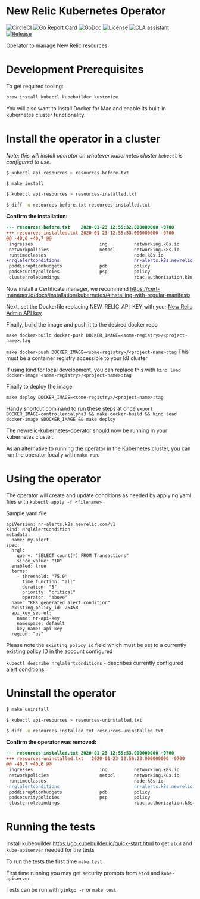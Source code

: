 # New Relic Kubernetes Operator

[![CircleCI](https://circleci.com/gh/newrelic/newrelic-kubernetes-operator.svg?style=svg)](https://circleci.com/gh/newrelic/newrelic-kubernetes-operator)
[![Go Report Card](https://goreportcard.com/badge/github.com/newrelic/newrelic-cli?style=flat-square)](https://goreportcard.com/report/github.com/newrelic/newrelic-kubernetes-operator)
[![GoDoc](https://godoc.org/github.com/newrelic/newrelic-kubernetes-operator?status.svg)](https://godoc.org/github.com/newrelic/newrelic-kubernetes-operator)
[![License](https://img.shields.io/badge/License-Apache%202.0-blue.svg)](https://github.com/newrelic/newrelic-kubernetes-operator/blob/master/LICENSE)
[![CLA assistant](https://cla-assistant.io/readme/badge/newrelic/newrelic-kubernetes-operator)](https://cla-assistant.io/newrelic/newrelic-kubernetes-operator)
[![Release](https://img.shields.io/github/release/newrelic/newrelic-kubernetes-operator/all.svg)](https://github.com/newrelic/newrelic-kubernetes-operator/releases/latest)

Operator to manage New Relic resources

# Development Prerequisites

To get required tooling:



```bash
brew install kubectl kubebuilder kustomize
```


You will also want to install Docker for Mac and enable its built-in kubernetes cluster functionality.


# Install the operator in a cluster

*Note: this will install operator on whatever kubernetes cluster `kubectl` is configured to use.*

```bash
$ kubectl api-resources > resources-before.txt

$ make install

$ kubectl api-resources > resources-installed.txt

$ diff -u resources-before.txt resources-installed.txt
```

**Confirm the installation:**

```diff
--- resources-before.txt	2020-01-23 12:55:32.000000000 -0700
+++ resources-installed.txt	2020-01-23 12:55:53.000000000 -0700
@@ -40,6 +40,7 @@
 ingresses                         ing          networking.k8s.io              true         Ingress
 networkpolicies                   netpol       networking.k8s.io              true         NetworkPolicy
 runtimeclasses                                 node.k8s.io                    false        RuntimeClass
+nrqlalertconditions                            nr-alerts.k8s.newrelic.com     true         NrqlAlertCondition
 poddisruptionbudgets              pdb          policy                         true         PodDisruptionBudget
 podsecuritypolicies               psp          policy                         false        PodSecurityPolicy
 clusterrolebindings                            rbac.authorization.k8s.io      false        ClusterRoleBinding
```

Now install a Certificate manager, we recommend https://cert-manager.io/docs/installation/kubernetes/#installing-with-regular-manifests

Next, set the Dockerfile replacing NEW_RELIC_API_KEY with your [New Relic Admin API key](https://docs.newrelic.com/docs/apis/get-started/intro-apis/types-new-relic-api-keys#admin)

Finally, build the image and push it to the desired docker repo

`make docker-build docker-push DOCKER_IMAGE=<some-registry>/<project-name>:tag`

`make docker-push DOCKER_IMAGE=<some-registry>/<project-name>:tag`
This must be a container registry accessible to your k8 cluster

If using kind for local development, you can replace this with 
`kind load docker-image <some-registry>/<project-name>:tag`

Finally to deploy the image 

`make deploy DOCKER_IMAGE=<some-registry>/<project-name>:tag`

Handy shortcut command to run these steps at once
`export DOCKER_IMAGE=controller:alpha3 && make docker-build && kind load docker-image $DOCKER_IMAGE && make deploy`

The newrelic-kubernetes-operator should now be running in your kubernetes cluster.

As an alternative to running the operator in the Kubernetes cluster, you can run the operator locally with `make run`.

# Using the operator

The operator will create and update conditions as needed by applying yaml files with `kubectl apply -f <filename>`

Sample yaml file
```
apiVersion: nr-alerts.k8s.newrelic.com/v1
kind: NrqlAlertCondition
metadata:
  name: my-alert
spec:
  nrql:
    query: "SELECT count(*) FROM Transactions"
    since_value: "10"
  enabled: true
  terms:
    - threshold: "75.0"
      time_function: "all"
      duration: "5"
      priority: "critical"
      operator: "above"
  name: "K8s generated alert condition"
  existing_policy_id: 26458
  api_key_secret:
    name: nr-api-key
    namespace: default
    key_name: api-key
  region: "us"
```

Please note the `existing_policy_id` field which must be set to a currently existing policy ID in the account configured

`kubectl describe nrqlalertconditions` - describes currently configured alert conditions



# Uninstall the operator

``` bash
$ make uninstall

$ kubectl api-resources > resources-uninstalled.txt

$ diff -u resources-installed.txt resources-uninstalled.txt
```


**Confirm the operator was removed:**

``` diff
--- resources-installed.txt	2020-01-23 12:55:53.000000000 -0700
+++ resources-uninstalled.txt	2020-01-23 12:56:23.000000000 -0700
@@ -40,7 +40,6 @@
 ingresses                         ing          networking.k8s.io              true         Ingress
 networkpolicies                   netpol       networking.k8s.io              true         NetworkPolicy
 runtimeclasses                                 node.k8s.io                    false        RuntimeClass
-nrqlalertconditions                            nr-alerts.k8s.newrelic.com     true         NrqlAlertCondition
 poddisruptionbudgets              pdb          policy                         true         PodDisruptionBudget
 podsecuritypolicies               psp          policy                         false        PodSecurityPolicy
 clusterrolebindings                            rbac.authorization.k8s.io      false        ClusterRoleBinding
```


# Running the tests

Install kubebuilder https://go.kubebuilder.io/quick-start.html to get `etcd` and `kube-apiserver` needed for the tests

To run the tests the first time
`make test`

First time running you may get security prompts from `etcd` and `kube-apiserver`

Tests can be run with `ginkgo -r` or `make test`

